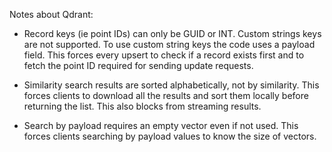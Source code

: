 ﻿Notes about Qdrant:

* Record keys (ie point IDs) can only be GUID or INT. Custom strings keys
  are not supported. To use custom string keys the code uses a payload field.
  This forces every upsert to check if a record exists first and to fetch
  the point ID required for sending update requests.

* Similarity search results are sorted alphabetically, not by similarity.
  This forces clients to download all the results and sort them locally
  before returning the list. This also blocks from streaming results.

* Search by payload requires an empty vector even if not used. This forces
  clients searching by payload values to know the size of vectors.